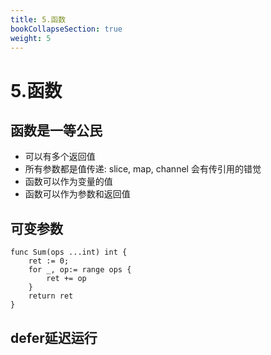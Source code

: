 ```yaml
---
title: 5.函数
bookCollapseSection: true
weight: 5
---
```


# 5.函数
## 函数是一等公民
* 可以有多个返回值
* 所有参数都是值传递: slice, map, channel 会有传引用的错觉
* 函数可以作为变量的值
* 函数可以作为参数和返回值

## 可变参数
```aidl
func Sum(ops ...int) int {
	ret := 0;
	for _, op:= range ops {
		ret += op
	}
	return ret
}
```

## defer延迟运行
```aidl

```



